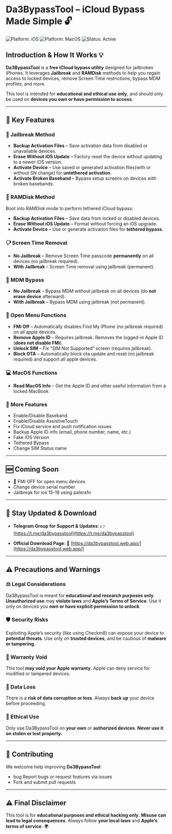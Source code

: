 # Da3BypassTool – iCloud Bypass Made Simple 🔓

![Platform: iOS](https://img.shields.io/badge/platform-iOS-blue)
![Platform: MacOS](https://img.shields.io/badge/platform-MacOS-red)
![Status: Active](https://img.shields.io/badge/status-active-brightgreen)

## Introduction & How It Works 💡

**Da3BypassTool** is a **free iCloud bypass utility** designed for jailbroken iPhones. It leverages **Jailbreak** and **RAMDisk** methods to help you regain access to locked devices, remove Screen Time restrictions, bypass MDM profiles, and more.

This tool is intended for **educational and ethical use only**, and should only be used on **devices you own or have permission to access**.

---

## 🔑 Key Features

### 🚀 Jailbreak Method

* **Backup Activation Files** – Save activation data from disabled or unavailable devices.
* **Erase Without iOS Update** – Factory reset the device without updating to a newer iOS version.
* **Activate Device** – Use saved or generated activation files(with or without SN change) for **untethered activation**.
* **Activate Broken Baseband** – Bypass setup screens on devices with broken basebands.

### 📀 RAMDisk Method

Boot into RAMDisk mode to perform tethered iCloud bypass:

* **Backup Activation Files** – Save data from locked or disabled devices.
* **Erase Without iOS Update** – Format without forcing an iOS upgrade.
* **Activate Device** – Use or generate activation files for **tethered bypass**.

### 🖓 Screen Time Removal

* **No Jailbreak** – Remove Screen Time passcode **permanently** on all devices (no jailbreak required).
* **With Jailbreak** – Screen Time removal using jailbreak (permanent).

### 📱 MDM Bypass

* **No Jailbreak** – Bypass MDM without jailbreak on all devices (do **not erase device** afterward).
* **With Jailbreak** – Bypass MDM using jailbreak (not permanent).

### 🧹 Open Menu Functions

* **FMi Off** – Automatically disables Find My iPhone (no jailbreak required) on all apple devices.
* **Remove Apple ID** – Requires jailbreak. Removes the logged-in Apple ID (**does not disable FMi**).
* **Unlock SIM** – Fix “SIM Not Supported” screen (requires jailbreak).
* **Block OTA** – Automatically block ota update and reset (no jailbreak required) and support all apple devices.

### 💻 MacOS Functions

* **Read MacOS Info** – Get the Apple ID and other useful information from a locked MacBook

### 🔧 More Features

* Enable/Disable Baseband
* Enable/Disable AssistiveTouch
* Fix iCloud service and push notification issues
* Backup Apple ID info (email, phone number, name, etc.)
* Fake iOS Version
* Tethered Bypass
* Change SIM Status name

---

## 🆕 Coming Soon

* 📲 FMI OFF for open menu devices
* Change device serial number
* Jailbreak for ios 15-18 using palera1n

---

## 📢 Stay Updated & Download

* **Telegram Group for Support & Updates**:
  👉 [https://t.me/da3bypasstool](https://t.me/da3bypasstool)

* **Official Download Page**:
  📅 [https://da3bypasstool.web.app/](https://da3bypasstool.web.app/)

---

## ⚠️ Precautions and Warnings

### ⚖️ Legal Considerations

Da3BypassTool is meant for **educational and research purposes only**.
**Unauthorized use** may **violate laws** and **Apple’s Terms of Service**. Use it only on devices you **own or have explicit permission to unlock**.

### 🛡️ Security Risks

Exploiting Apple’s security (like using Checkm8) can expose your device to **potential threats**. Use only on **trusted devices**, and be cautious of **malware or tampering**.

### 📜 Warranty Void

This tool **may void your Apple warranty**. Apple can deny service for modified or tampered devices.

### 📀 Data Loss

There is a **risk of data corruption or loss**. Always **back up** your device before proceeding.

### 🌱 Ethical Use

Only use Da3BypassTool on **your own** or **authorized devices**.
**Never use it on stolen or lost property.**

---

## 🤝 Contributing

We welcome help improving **Da3BypassTool**.

* bug Report bugs or request features via issues
* Fork and submit pull requests

---

## ⚠️ Final Disclaimer

This tool is for **educational purposes and ethical hacking only**.
**Misuse can lead to legal consequences**.
Always follow **your local laws** and **Apple’s terms of service**. 🌍
